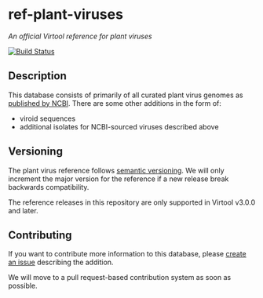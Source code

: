 # ref-plant-viruses

*An official Virtool reference for plant viruses*

[![Build Status](https://cloud.drone.io/api/badges/virtool/ref-plant-viruses/status.svg)](https://cloud.drone.io/virtool/ref-plant-viruses)

## Description

This database consists of primarily of all curated plant virus genomes as
[published by NCBI](https://www.ncbi.nlm.nih.gov/genomes/GenomesGroup.cgi?taxid=10239). There are some other additions
in the form of:

- viroid sequences
- additional isolates for NCBI-sourced viruses described above

## Versioning

The plant virus reference follows [semantic versioning](https://semver.org/). We will only increment the major version for the reference if a new release break backwards compatibility.

The reference releases in this repository are only supported in Virtool v3.0.0 and later. 

## Contributing

If you want to contribute more information to this database, please
[create an issue](https://github.com/virtool/ref-plant-viruses/issues/new) describing the addition.

We will move to a pull request-based contribution system as soon as possible.
